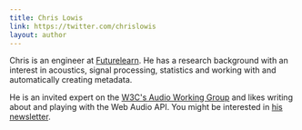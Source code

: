```yaml
---
title: Chris Lowis
link: https://twitter.com/chrislowis
layout: author
---
```

Chris is an engineer at [Futurelearn](http://futurelearn.com/). He has a research background with an interest in acoustics, signal processing, statistics and working with and automatically creating metadata.

He is an invited expert on the [W3C's Audio Working Group](http://www.w3.org/2011/audio/) and likes writing about and playing with the Web Audio API. You might be interested in [his newsletter](https://tinyletter.com/webaudioweekly).